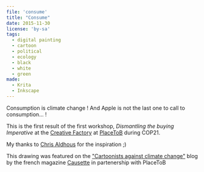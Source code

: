 ```yaml
---
file: 'consume'
title: "Consume"
date: 2015-11-30
license: 'by-sa'
tags:
  - digital painting
  - cartoon
  - political
  - ecology
  - black
  - white
  - green
made:
  - Krita
  - Inkscape
---
```


Consumption is climate change !
And Apple is not the last one to call to consumption... !

This is the first result of the first workshop, *Dismantling the buying Imperative* at the [Creative Factory](http://www.placetob.org/on-site/the-creative-factory/) at [PlaceToB](http://www.placetob.org) during COP21.

My thanks to [Chris Aldhous](http://foreverswarm.org/) for the inspiration ;)

This drawing was featured on the ["Cartoonists against climate change"](http://cartoonscop21.tumblr.com/) blog by the french magazine [Causette](https://www.causette.fr/) in partenership with PlaceToB
